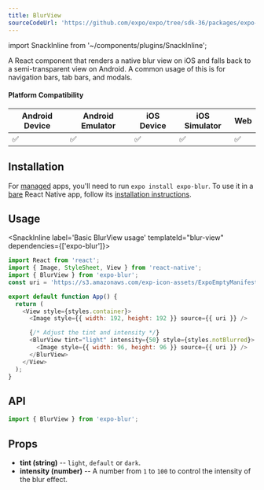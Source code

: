 ```yaml
---
title: BlurView
sourceCodeUrl: 'https://github.com/expo/expo/tree/sdk-36/packages/expo-blur'
---
```


import SnackInline from '~/components/plugins/SnackInline';

A React component that renders a native blur view on iOS and falls back to a semi-transparent view on Android. A common usage of this is for navigation bars, tab bars, and modals.

#### Platform Compatibility

| Android Device | Android Emulator | iOS Device | iOS Simulator | Web |
| -------------- | ---------------- | ---------- | ------------- | --- |
| ✅             | ✅               | ✅         | ✅            | ✅  |

## Installation

For [managed](../../introduction/managed-vs-bare/#managed-workflow) apps, you'll need to run `expo install expo-blur`. To use it in a [bare](../../introduction/managed-vs-bare/#bare-workflow) React Native app, follow its [installation instructions](https://github.com/expo/expo/tree/master/packages/expo-blur).

## Usage

<SnackInline label='Basic BlurView usage' templateId="blur-view" dependencies={['expo-blur']}>

```js
import React from 'react';
import { Image, StyleSheet, View } from 'react-native';
import { BlurView } from 'expo-blur';
const uri = 'https://s3.amazonaws.com/exp-icon-assets/ExpoEmptyManifest_192.png';

export default function App() {
  return (
    <View style={styles.container}>
      <Image style={{ width: 192, height: 192 }} source={{ uri }} />

      {/* Adjust the tint and intensity */}
      <BlurView tint="light" intensity={50} style={styles.notBlurred}>
        <Image style={{ width: 96, height: 96 }} source={{ uri }} />
      </BlurView>
    </View>
  );
}
```

</SnackInline>

## API

```js
import { BlurView } from 'expo-blur';
```

## Props

- **tint (string)** -- `light`, `default` or `dark`.
- **intensity (number)** -- A number from `1` to `100` to control the intensity of the blur effect.

#
